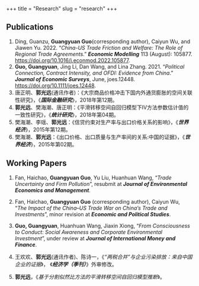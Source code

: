 +++
title = "Research"
slug = "research"
+++

## Publications

1. Ding, Guanzu, **Guangyuan Guo**(corresponding author), Caiyun Wu, and Jiawen Yu. 2022. “*China-US Trade Friction and Welfare: The Role of Regional Trade Agreements*.”  ***Economic Modelling*** 113 (August): 105877. https://doi.org/10.1016/j.econmod.2022.105877.
2. **Guo, Guangyuan**, Jing Li, Dan Wang, and Lina Zhang. 2021. “*Political Connection, Contract Intensity, and OFDI: Evidence from China*.” ***Journal of Economic Surveys***, June, joes.12448. https://doi.org/10.1111/joes.12448.
3. 唐正明、**郭光远**(通讯作者)：《大宗商品价格冲击下国内外通货膨胀的空间关联性研究》，《***国际金融研究***》，2018年第12期。
3. **郭光远**、樊海潮、唐正明：《平滑转移空间自回归模型下Ⅳ方法参数估计值的一致性研究》，《***统计研究***》，2018年第04期。
4. 樊海潮、李瑶、**郭光远**：《信贷约束对生产率与出口价格关系的影响》，《***世界经济***》，2015年第12期。
5. 樊海潮、**郭光远**：《出口价格、出口质量与生产率间的关系:中国的证据》，《***世界经济***》，2015年第02期。

## Working Papers


1. Fan, Haichao, **Guangyuan Guo**, Yu Liu, Huanhuan Wang, “*Trade Uncertainty and Firm Pollution*”, resubmit at ***Journal of Environmental Economics and Management***.

2. Fan, Haichao, **Guangyuan Guo** (corresponding author), Caiyun Wu, “*The Impact of the China–US Trade War on China’s Trade and Investments*”, minor revision at ***Economic and Political Studies***.

3. **Guo, Guangyuan**, Huanhuan Wang, Jiaxin Xiong, “*From Consciousness to Conduct: Social Awareness and Corporate Environmental Investment*”, under review at ***Journal of International Money and Finance***.

4. 王欢欢、**郭光远**(通讯作者)、陈诗一，《*“两税合并”与企业污染排放：来自中国企业的证据*》，
《***经济学（季刊）***》外审修改。

5. **郭光远**，《*基于分割似然比方法的平滑转移空间自回归模型推断*》。


